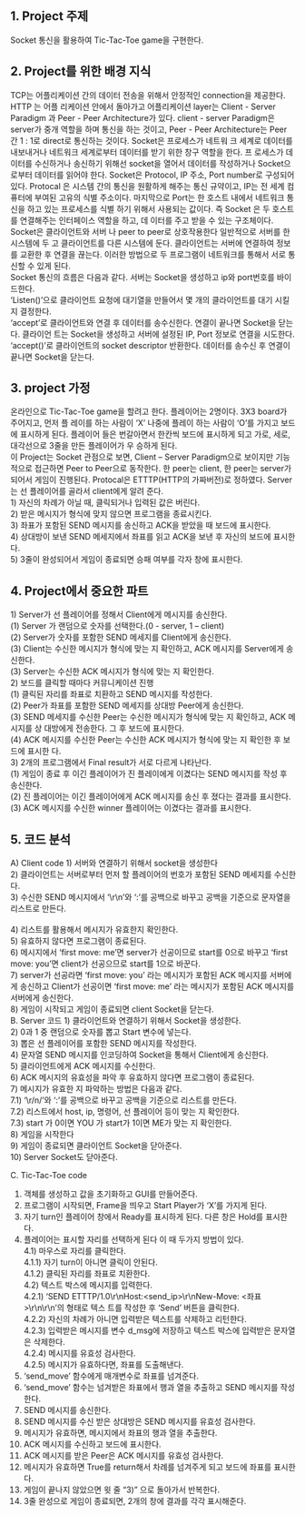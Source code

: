 <h2>1. Project 주제</h2>
Socket 통신을 활용하여 Tic-Tac-Toe game을 구현한다.

<h2>2. Project를 위한 배경 지식</h2>
TCP는 어플리케이션 간의 데이터 전송을 위해서 안정적인 connection을 제공한다. HTTP 는 어플
리케이션 안에서 돌아가고 어플리케이션 layer는 Client - Server Paradigm 과 Peer - Peer 
Architecture가 있다. client - server Paradigm은 server가 중개 역할을 하며 통신을 하는 것이고, 
Peer - Peer Architecture는 Peer 간 1 : 1로 direct로 통신하는 것이다. Socket은 프로세스가 네트워
크 세계로 데이터를 내보내거나 네트워크 세계로부터 데이터를 받기 위한 창구 역할을 한다. 프
로세스가 데이터를 수신하거나 송신하기 위해선 socket을 열어서 데이터를 작성하거나 Socket으
로부터 데이터를 읽어야 한다. Socket은 Protocol, IP 주소, Port number로 구성되어 있다. Protocal
은 시스템 간의  통신을 원활하게 해주는 통신 규약이고, IP는 전 세계 컴퓨터에 부여된 고유의 
식별 주소이다. 마지막으로 Port는 한 호스트 내에서 네트워크 통신을 하고 있는 프로세스를 식별
하기 위해서 사용되는 값이다. 즉 Socket 은 두 호스트를 연결해주는 인터페이스 역할을 하고, 데
이터를 주고 받을 수 있는 구조체이다. 
</br>
Socket은 클라이언트와 서버 나 peer to peer로 상호작용한다 일반적으로 서버를 한 시스템에 두
고 클라이언트를 다른 시스템에 둔다. 클라이언트는 서버에 연결하여 정보를 교환한 후 연결을 
끊는다. 이러한 방법으로 두 프로그램이 네트워크를 통해서 서로 통신할 수 있게 된다.
</br>
Socket 통신의 흐름은 다음과 같다. 서버는 Socket을 생성하고 ip와 port번호를 바이드한다. </br>
‘Listen()’으로 클라이언트 요청에 대기열을 만들어서 몇 개의 클라이언트를 대기 시킬지 결정한다.</br> 
‘accept’로 클라이언트와 연결 후 데이터를 송수신한다. 연결이 끝나면 Socket을 닫는다. 클라이언
트는 Socket을 생성하고 서버에 설정된 IP, Port 정보로 연결을 시도한다. ‘accept()’로 클라이언트의 
socket descriptor 반환한다. 데이터를 송수신 후 연결이 끝나면 Socket을 닫는다.   </br>

<h2>3. project 가정</h2> 
온라인으로 Tic-Tac-Toe game을 할려고 한다. 플레이어는 2명이다. 3X3 board가 주어지고, 먼저 플
레이를 하는 사람이 ‘X’ 나중에 플레이 하는 사람이 ‘O’를 가지고 보드에 표시하게 된다. 플레이어
들은 번갈아면서 한칸씩 보드에 표시하게 되고 가로, 세로, 대각선으로 3줄을 만든 플레이어가 우
승하게 된다. </br>
이 Project는 Socket 관점으로 보면, Client – Server Paradigm으로 보이지만 기능적으로 접근하면 
Peer to Peer으로 동작한다. 한 peer는 client, 한 peer는 server가 되어서 게임이 진행된다.
Protocal은 ETTTP(HTTP의 가짜버전)로 정하였다. Server는 선 플레이어를 골라서 client에게 알려
준다.  </br>
1) 자신의 차례가 아닐 때, 클릭되거나 입력된 값은 버린다.</br>
2) 받은 메시지가 형식에 맞지 않으면 프로그램을 종료시킨다. </br>
3) 좌표가 포함된 SEND 메시지를 송신하고 ACK을 받았을 때 보드에 표시한다. </br>
4) 상대방이 보낸 SEND 메세지에서 좌표를 읽고 ACK을 보낸 후 자신의 보드에 표시한다. </br>
5) 3줄이 완성되어서 게임이 종료되면 승패 여부를 각자 창에 표시한다. </br>

<h2>4. Project에서 중요한 파트</h2>
1) Server가 선 플레이어를 정해서 Client에게 메시지를 송신한다. </br>
(1) Server 가 랜덤으로 숫자를 선택한다.(0 - server, 1 – client) </br>
(2) Server가 숫자를 포함한 SEND 메세지를 Client에게 송신한다. </br>
(3) Client는 수신한 메시지가 형식에 맞는 지 확인하고, ACK 메시지를 Server에게 송신한다. </br>
(3) Server는 수신한 ACK 메시지가 형식에 맞는 지 확인한다. </br>
2) 보드를 클릭할 때마다 커뮤니케이션 진행 </br>
(1) 클릭된 자리를 좌표로 치환하고 SEND 메시지를 작성한다. </br>
(2) Peer가 좌표를 포함한 SEND 메세지를 상대방 Peer에게 송신한다. </br>
(3) SEND 메세지를 수신한 Peer는 수신한 메시지가 형식에 맞는 지 확인하고, ACK 메시지를 상
대방에게 전송한다. 그 후 보드에 표시한다.  </br>
(4) ACK 메시지를 수신한 Peer는 수신한 ACK 메시지가 형식에 맞는 지 확인한 후 보드에 표시한
다. </br>
3) 2개의 프로그램에서 Final result가 서로 다르게 나타난다. </br>
(1) 게임이 종료 후 이긴 플레이어가 진 플레이에게 이겼다는 SEND 메시지를 작성 후 송신한다. </br>
(2) 진 플레이어는 이긴 플레이어에게 ACK 메시지를 송신 후 졌다는 결과를 표시한다. </br>
(3) ACK 메시지를 수신한 winner 플레이어는 이겼다는 결과를 표시한다. </br>


<h2>5. 코드 분석</h2> 
A) Client code 
1) 서버와 연결하기 위해서 socket을 생성한다 </br>
2) 클라이언트는 서버로부터 먼저 할 플레이어의 번호가 포함된 SEND 메세지를 수신한다. </br>
3) 수신한 SEND 메시지에서 ‘\r\n’와 ‘:’를 공백으로 바꾸고 공백을 기준으로 문자열을 리스트로 
만든다. </br></br>
4) 리스트를 활용해서 메시지가 유효한지 확인한다. </br>
5) 유효하지 않다면 프로그램이 종료된다. </br>
6) 메시지에서 ‘first move: me’면 server가 선공이므로 start를 0으로 바꾸고 ‘first move: you’면 
client가 선공으므로 start를 1으로 바꾼다. </br>
7) server가 선공라면 ‘first move: you’ 라는 메시지가 포함된 ACK 메시지를 서버에게 송신하고 
Client가 선공이면 ‘first move: me’ 라는 메시지가 포함된 ACK 메시지를 서버에게 송신한다. </br>
8) 게임이 시작되고 게임이 종료되면 client Socket을 닫는다. </br>
B. Server 코드 
1) 클라이언트와 연결하기 위해서 Socket을 생성한다. </br>
2) 0과 1 중 랜덤으로 숫자를 뽑고 Start 변수에 넣는다. </br>
3) 뽑은 선 플레이어를 포함한 SEND 메시지를 작성한다. </br>
4) 문자열 SEND 메시지를 인코딩하여 Socket을 통해서 Client에게 송신한다. </br>
5) 클라이언트에게 ACK 메시지를 수신한다. </br>
6) ACK 메시지의 유효성을 파악 후 유효하지 않다면 프로그램이 종료된다. </br>
7) 메시지가 유효한 지 파악하는 방법은 다음과 같다. </br>
7.1) ‘\r/n/’와 ‘:’를 공백으로 바꾸고 공백을 기준으로 리스트를 만든다. </br>
7.2) 리스트에서 host, ip, 명령어, 선 플레이어 등이 맞는 지 확인한다. </br>
7.3) start 가 0이면 YOU 가 start가 1이면 ME가 맞는 지 확인한다. </br>
8) 게임을 시작한다 </br>
9) 게임이 종료되면 클라이언트 Socket을 닫아준다. </br>
10) Server Socket도 닫아준다. </br>

C. Tic-Tac-Toe code </br>
1) 객체를 생성하고 값을 초기화하고 GUI를 만들어준다. </br>
2) 프로그램이 시작되면, Frame을 띄우고 Start Player가 ‘X’를 가지게 된다. </br>
3) 자기 turn인 플레이어 창에서 Ready를 표시하게 된다. 다른 창은 Hold를 표시한다. </br>
4) 플레이어는 표시할 자리를 선택하게 된다 이 때 두가지 방법이 있다.  </br>
4.1) 마우스로 자리를 클릭한다. </br>
4.1.1) 자기 turn이 아니면 클릭이 안된다. </br>
4.1.2) 클릭된 자리를 좌표로 치환한다. </br>
4.2) 텍스트 박스에 메시지를 입력한다. </br>
4.2.1) ‘SEND ETTTP/1.0\r\nHost:<send_ip>\r\nNew-Move: <좌표>\r\n\r\n’의 형태로 텍스
트를 작성한 후 ‘Send’ 버튼을 클릭한다. </br>
4.2.2) 자신의 차례가 아니면 입력받은 텍스트를 삭제하고 리턴한다. </br>
4.2.3) 입력받은 메시지를 변수 d_msg에 저장하고 텍스트 박스에 입력받은 문자열은 삭제한다.</br> 
4.2.4) 메시지를 유효성 검사한다. </br>
4.2.5) 메시지가 유효하다면, 좌표를 도출해낸다.    </br>
5) ‘send_move’ 함수에게 매개변수로 좌표를 넘겨준다. </br>
6) ‘send_move’ 함수는 넘겨받은 좌표에서 행과 열을 추출하고 SEND 메시지를 작성한다. </br>
7) SEND 메시지를 송신한다.  </br>
8) SEND 메시지를 수신 받은 상대방은 SEND 메시지를 유효성 검사한다. </br>
9) 메시지가 유효하면, 메시지에서 좌표의 행과 열을 추출한다. </br>
10) ACK 메시지를 수신하고 보드에 표시한다. </br>
11) ACK 메시지를 받은 Peer은 ACK 메시지를 유효성 검사한다. </br>
12) 메시지가 유효하면 True를 return해서 차례를 넘겨주게 되고 보드에 좌표를 표시한다. </br>
13) 게임이 끝나지 않았으면 윗 줄 “3)” 으로 돌아가서 반복한다. </br>
14) 3줄 완성으로 게임이 종료되면, 2개의 창에 결과를 각각 표시해준다. </br>
